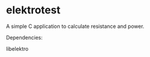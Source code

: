 elektrotest
===========

A simple C application to calculate resistance and power.

Dependencies:
 
libelektro
